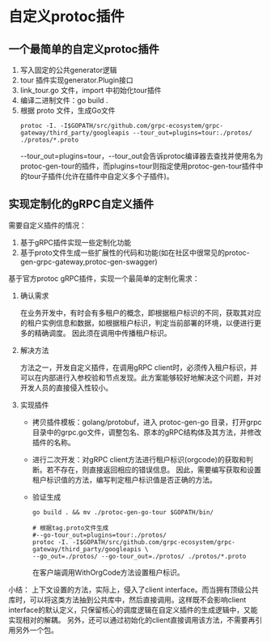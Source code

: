 # 自定义protoc插件

## 一个最简单的自定义protoc插件

1. 写入固定的公共generator逻辑
2. tour 插件实现generator.Plugin接口
3. link_tour.go 文件，import 中初始化tour插件
4. 编译二进制文件：go build .
5. 根据 proto 文件，生成Go文件
    ```shell
    protoc -I. -I$GOPATH/src/github.com/grpc-ecosystem/grpc-gateway/third_party/googleapis --tour_out=plugins=tour:./protos/ ./protos/*.proto
    ```
   --tour_out=plugins=tour，--tour_out会告诉protoc编译器去查找并使用名为protoc-gen-tour的插件，而plugins=tour则指定使用protoc-gen-tour插件中的tour子插件(允许在插件中自定义多个子插件)。

## 实现定制化的gRPC自定义插件

需要自定义插件的情况：
1. 基于gRPC插件实现一些定制化功能
2. 基于proto文件生成一些扩展性的代码和功能(如在社区中很常见的protoc-gen-grpc-gateway,protoc-gen-swagger)

基于官方protoc gRPC插件，实现一个最简单的定制化需求：
1. 确认需求

   在业务开发中，有时会有多租户的概念，即根据租户标识的不同，获取其对应的租户实例信息和数据，如根据租户标识，判定当前部署的环境，以便进行更多的精确调度。
   因此须在调用中传播租户标识。

2. 解决方法

   方法之一，开发自定义插件，在调用gRPC client时，必须传入租户标识，并可以在内部进行入参校验和节点发现。此方案能够较好地解决这个问题，并对开发人员的直接侵入性较小。

3. 实现插件

   - 拷贝插件模板：golang/protobuf，进入 protoc-gen-go 目录，打开grpc目录中的grpc.go文件，调整包名、原本的gRPC结构体及其方法，并修改插件的名称。
   - 进行二次开发：对gRPC client方法进行租户标识(orgcode)的获取和判断。若不存在，则直接返回相应的错误信息。
     因此，需要编写获取和设置租户标识值的方法，编写判定租户标识值是否正确的方法。
   - 验证生成
     ```shell
     go build . && mv ./protoc-gen-go-tour $GOPATH/bin/
     
     # 根据tag.proto文件生成
     #--go-tour_out=plugins=tour:./protos/
     protoc -I. -I$GOPATH/src/github.com/grpc-ecosystem/grpc-gateway/third_party/googleapis \
     --go_out=./protos/ --go-tour_out=./protos/ ./protos/*.proto
     ```
     
     在客户端调用WithOrgCode方法设置租户标识。

小结：
上下文设置的方法，实际上，侵入了client interface。而当拥有顶级公共库时，可以将这类方法抽到公共库中，然后直接调用。这样既不会影响client interface的默认定义，只保留核心的调度逻辑在自定义插件的生成逻辑中，又能实现相对的解耦。
另外，还可以通过初始化的client直接调用该方法，不需要再引用另外一个包。